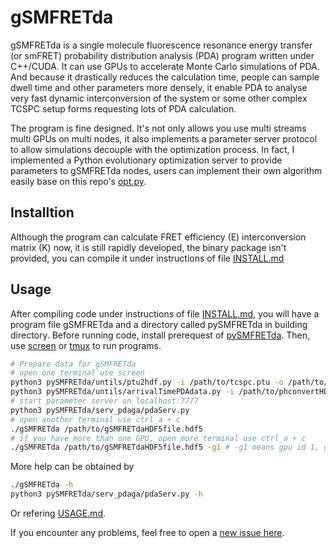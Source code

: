 # gSMFRETda

gSMFRETda is a single molecule fluorescence resonance energy transfer (or smFRET) probability distribution analysis (PDA) program written under C++/CUDA. It can use GPUs to accelerate Monte Carlo simulations of PDA. And because it drastically reduces the calculation time, people can sample dwell time and other parameters more densely, it enable PDA to analyse very fast dynamic interconversion of the system or some other complex TCSPC setup forms requesting lots of PDA calculation.

The program is fine designed. It's not only allows you use multi streams multi GPUs on multi nodes, it also implements a parameter server protocol to allow simulations decouple with the optimization process. In fact, I implemented a Python evolutionary optimization server to provide parameters to gSMFRETda nodes, users can implement their own algorithm easily base on this repo's [opt.py](https://github.com/liu-kan/pySMFRETda/blob/main/serv_pdaga/opt.py).

## Installtion

Although the program can calculate FRET efficiency (E) interconversion matrix (K) now, it is still rapidly developed, the binary package isn't provided, you can compile it under instructions of file [INSTALL.md](INSTALL.md)

## Usage

After compiling code under instructions of file [INSTALL.md](INSTALL.md), you will have a program file gSMFRETda and a directory called pySMFRETda in building directory. Before running code, install prerequest of [pySMFRETda](https://github.com/liu-kan/pySMFRETda/blob/main/README.md). Then, use [screen](https://gist.github.com/liu-kan/9ab154d91c3bc8659a2979fcca74406d) or [tmux](https://gist.github.com/liu-kan/59ed943b149447aa34dff87d49c8dc96) to run programs.

```bash
# Prepare data for gSMFRETda
# open one terminal use screen
python3 pySMFRETda/untils/ptu2hdf.py -i /path/to/tcspc.ptu -o /path/to/phconvertHDF5file.h5
python3 pySMFRETda/untils/arrivalTimePDAdata.py -i /path/to/phconvertHDF5file.h5 -o /path/to/gSMFRETdaHDF5file.hdf5
# start parameter server on localhost:7777
python3 pySMFRETda/serv_pdaga/pdaServ.py
# open another terminal use ctrl_a + c
./gSMFRETda /path/to/gSMFRETdaHDF5file.hdf5
# if you have more than one GPU, open more terminal use ctrl_a + c
./gSMFRETda /path/to/gSMFRETdaHDF5file.hdf5 -g1 # -g1 means gpu id 1, gpu id start from 0
```
More help can be obtained by 
```bash 
./gSMFRETda -h
python3 pySMFRETda/serv_pdaga/pdaServ.py -h
```
Or refering [USAGE.md](USAGE.md).

If you encounter any problems, feel free to open a [new issue here](https://github.com/liu-kan/gSMFRETda/issues).